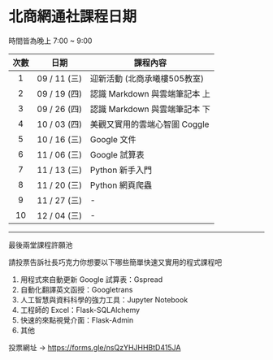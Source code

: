 北商網通社課程日期
===

時間皆為晚上 7:00 ~ 9:00 

| 次數 | 日期 | 課程內容 |
| :----: | :----: | ----------------- |
| 1 | 09 / 11 (三)| 迎新活動 (北商承曦樓505教室) |
| 2 | 09 / 19 (四)| 認識 Markdown 與雲端筆記本 上 |
| 3 | 09 / 26 (四)| 認識 Markdown 與雲端筆記本 下  |
| 4 | 10 / 03 (四)| 美觀又實用的雲端心智圖 Coggle  |
| 5 | 10 / 16 (三)| Google 文件 |
| 6 | 11 / 06 (三)| Google 試算表 |
| 7 | 11 / 13 (三)| Python 新手入門 |
| 8 | 11 / 20 (三)| Python 網頁爬蟲 |
| 9 | 11 / 27 (三)| - |
| 10 | 12 / 04 (三)| - |

---

最後兩堂課程許願池

請投票告訴社長巧克力你想要以下哪些簡單快速又實用的程式課程吧

1. 用程式來自動更新 Google 試算表：Gspread
2. 自動化翻譯英文函授：Googletrans
3. 人工智慧與資料科學的強力工具：Jupyter Notebook
4. 工程師的 Excel：Flask-SQLAlchemy
5. 快速的來點視覺介面：Flask-Admin
6. 其他

投票網址 -> https://forms.gle/nsQzYHJHHBtD415JA
